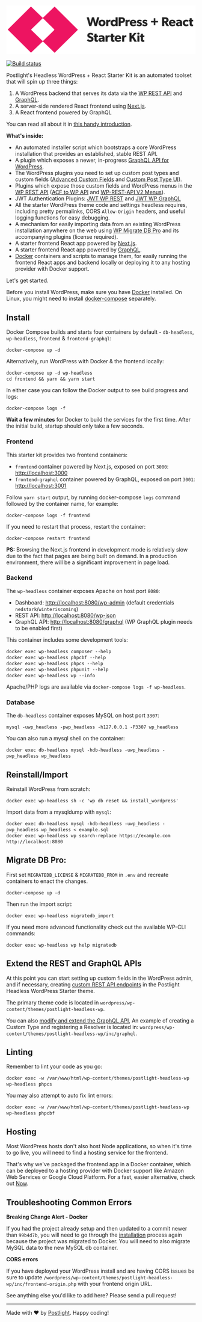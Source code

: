 ![WordPress + React Starter Kit](frontend/static/images/wordpress-plus-react-header.png)

[![Build status](https://travis-ci.org/postlight/headless-wp-starter.svg)](https://travis-ci.org/postlight/headless-wp-starter)

Postlight's Headless WordPress + React Starter Kit is an automated toolset that will spin up three things:

1.  A WordPress backend that serves its data via the [WP REST API](https://developer.wordpress.org/rest-api/) and [GraphQL](http://graphql.org/).
2.  A server-side rendered React frontend using [Next.js](https://github.com/zeit/next.js/).
3.  A React frontend powered by GraphQL

You can read all about it in [this handy introduction](https://trackchanges.postlight.com/introducing-postlights-wordpress-react-starter-kit-a61e2633c48c).

**What's inside:**

-   An automated installer script which bootstraps a core WordPress installation that provides an established, stable REST API.
-   A plugin which exposes a newer, in-progress [GraphQL API for WordPress](https://wpgraphql.com/).
-   The WordPress plugins you need to set up custom post types and custom fields ([Advanced Custom Fields](https://www.advancedcustomfields.com/) and [Custom Post Type UI](https://wordpress.org/plugins/custom-post-type-ui/)).
-   Plugins which expose those custom fields and WordPress menus in the [WP REST API](https://developer.wordpress.org/rest-api/) ([ACF to WP API](https://wordpress.org/plugins/acf-to-wp-api/) and [WP-REST-API V2 Menus](https://wordpress.org/plugins/wp-rest-api-v2-menus/)).
-   JWT Authentication Plugins: [JWT WP REST](https://wordpress.org/plugins/jwt-authentication-for-wp-rest-api/) and [JWT WP GraphQL](https://github.com/wp-graphql/wp-graphql-jwt-authentication)
-   All the starter WordPress theme code and settings headless requires, including pretty permalinks, CORS `Allow-Origin` headers, and useful logging functions for easy debugging.
-   A mechanism for easily importing data from an existing WordPress installation anywhere on the web using [WP Migrate DB Pro](https://deliciousbrains.com/wp-migrate-db-pro/) and its accompanying plugins (license required).
-   A starter frontend React app powered by [Next.js](https://learnnextjs.com/).
-   A starter frontend React app powered by [GraphQL](http://graphql.org/).
-   [Docker](https://www.docker.com/) containers and scripts to manage them, for easily running the frontend React apps and backend locally or deploying it to any hosting provider with Docker support.

Let's get started.

Before you install WordPress, make sure you have [Docker](https://www.docker.com) installed. On Linux, you might need to install [docker-compose](https://docs.docker.com/compose/install/#install-compose) separately.

## Install

Docker Compose builds and starts four containers by default - `db-headless`, `wp-headless`, `frontend` & `frontend-graphql`:

    docker-compose up -d

Alternatively, run WordPress with Docker & the frontend locally:

    docker-compose up -d wp-headless
    cd frontend && yarn && yarn start

In either case you can follow the Docker output to see build progress and logs:

    docker-compose logs -f

**Wait a few minutes** for Docker to build the services for the first time. After the initial build, startup should only take a few seconds.

### Frontend

This starter kit provides two frontend containers:

-   `frontend` container powered by Next.js, exposed on port `3000`: [http://localhost:3000](http://localhost:3000)
-   `frontend-graphql` container powered by GraphQL, exposed on port `3001`: [http://localhost:3001](http://localhost:3001)

Follow `yarn start` output, by running docker-compose `logs` command followed by the container name, for example:

    docker-compose logs -f frontend

If you need to restart that process, restart the container:

    docker-compose restart frontend

**PS:** Browsing the Next.js frontend in development mode is relatively slow due to the fact that pages are being built on demand. In a production environment, there will be a significant improvement in page load.

### Backend

The `wp-headless` container exposes Apache on host port `8080`:

-   Dashboard: [http://localhost:8080/wp-admin](http://localhost:8080/wp-admin) (default credentials `nedstark`/`winteriscoming`)
-   REST API: [http://localhost:8080/wp-json](http://localhost:8080/wp-json)
-   GraphQL API: [http://localhost:8080/graphql](http://localhost:8080/graphql) (WP GraphQL plugin needs to be enabled first)

This container includes some development tools:

    docker exec wp-headless composer --help
    docker exec wp-headless phpcbf --help
    docker exec wp-headless phpcs --help
    docker exec wp-headless phpunit --help
    docker exec wp-headless wp --info

Apache/PHP logs are available via `docker-compose logs -f wp-headless`.

### Database

The `db-headless` container exposes MySQL on host port `3307`:

    mysql -uwp_headless -pwp_headless -h127.0.0.1 -P3307 wp_headless

You can also run a mysql shell on the container:

    docker exec db-headless mysql -hdb-headless -uwp_headless -pwp_headless wp_headless

## Reinstall/Import

Reinstall WordPress from scratch:

    docker exec wp-headless sh -c 'wp db reset && install_wordpress'

Import data from a mysqldump with `mysql`:

    docker exec db-headless mysql -hdb-headless -uwp_headless -pwp_headless wp_headless < example.sql
    docker exec wp-headless wp search-replace https://example.com http://localhost:8080

## Migrate DB Pro:

First set `MIGRATEDB_LICENSE` & `MIGRATEDB_FROM` in `.env` and recreate containers to enact the changes.

    docker-compose up -d

Then run the import script:

    docker exec wp-headless migratedb_import

If you need more advanced functionality check out the available WP-CLI commands:

    docker exec wp-headless wp help migratedb

## Extend the REST and GraphQL APIs

At this point you can start setting up custom fields in the WordPress admin, and if necessary, creating [custom REST API endpoints](https://developer.wordpress.org/rest-api/extending-the-rest-api/adding-custom-endpoints/) in the Postlight Headless WordPress Starter theme.

The primary theme code is located in `wordpress/wp-content/themes/postlight-headless-wp`.

You can also [modify and extend the GraphQL API](https://wpgraphql.com/docs/getting-started/about), An example of creating a Custom Type and registering a Resolver is located in: `wordpress/wp-content/themes/postlight-headless-wp/inc/graphql`.

## Linting

Remember to lint your code as you go:

    docker exec -w /var/www/html/wp-content/themes/postlight-headless-wp wp-headless phpcs

You may also attempt to auto fix lint errors:

    docker exec -w /var/www/html/wp-content/themes/postlight-headless-wp wp-headless phpcbf

## Hosting

Most WordPress hosts don't also host Node applications, so when it's time to go live, you will need to find a hosting service for the frontend.

That's why we've packaged the frontend app in a Docker container, which can be deployed to a hosting provider with Docker support like Amazon Web Services or Google Cloud Platform. For a fast, easier alternative, check out [Now](https://zeit.co/now).

## Troubleshooting Common Errors

**Breaking Change Alert - Docker**

If you had the project already setup and then updated to a commit newer than `99b4d7b`, you will need to go through the [installation](https://github.com/postlight/headless-wp-starter/tree/feat-docker#install) process again because the project was migrated to Docker.
You will need to also migrate MySQL data to the new MySQL db container.

**CORS errors**

If you have deployed your WordPress install and are having CORS issues be sure to update `/wordpress/wp-content/themes/postlight-headless-wp/inc/frontend-origin.php` with your frontend origin URL.

See anything else you'd like to add here? Please send a pull request!

---

Made with ❤️ by [Postlight](https://postlight.com). Happy coding!
